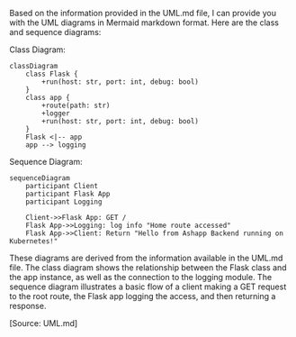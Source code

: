 Based on the information provided in the UML.md file, I can provide you with the UML diagrams in Mermaid markdown format. Here are the class and sequence diagrams:

Class Diagram:

```mermaid
classDiagram
    class Flask {
        +run(host: str, port: int, debug: bool)
    }
    class app {
        +route(path: str)
        +logger
        +run(host: str, port: int, debug: bool)
    }
    Flask <|-- app
    app --> logging
```

Sequence Diagram:

```mermaid
sequenceDiagram
    participant Client
    participant Flask App
    participant Logging

    Client->>Flask App: GET /
    Flask App->>Logging: log info "Home route accessed"
    Flask App->>Client: Return "Hello from Ashapp Backend running on Kubernetes!"
```

These diagrams are derived from the information available in the UML.md file. The class diagram shows the relationship between the Flask class and the app instance, as well as the connection to the logging module. The sequence diagram illustrates a basic flow of a client making a GET request to the root route, the Flask app logging the access, and then returning a response.

[Source: UML.md]
